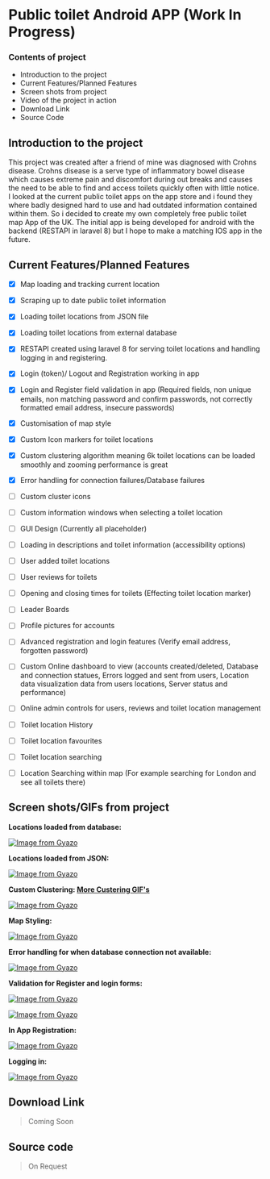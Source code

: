 # Public toilet Android APP (Work In Progress)


### Contents of project

- Introduction to the project
- Current Features/Planned Features
- Screen shots from project
- Video of the project in action
- Download Link
- Source Code



## Introduction to the project
This project was created after a friend of mine was diagnosed with Crohns disease. Crohns disease is a serve type of inflammatory bowel disease which causes extreme pain and discomfort during out breaks and causes the need to be able to find and access toilets quickly often with little notice. I looked at the current public toilet apps on the app store and i found they where badly designed hard to use and had outdated information contained within them. So i decided to create my own completely free public toilet map App of the UK. The initial app is being developed for android with the backend (RESTAPI in laravel 8) but I hope to make a matching IOS app in the future.


## Current Features/Planned Features

 - [x] Map loading and tracking current location
 - [x] Scraping up to date public toilet information
 - [x] Loading toilet locations from JSON file
 - [x] Loading toilet locations from external database
 - [x] RESTAPI created using laravel 8 for serving toilet locations and handling logging in and registering.
 - [x] Login (token)/ Logout and Registration working in app
 - [x] Login and Register field validation in app (Required fields, non unique emails, non matching password and confirm passwords, not correctly formatted email address, insecure passwords)
 - [x] Customisation of map style
 - [x] Custom Icon markers for toilet locations
 - [x] Custom clustering algorithm meaning 6k toilet locations can be loaded smoothly and zooming performance is great
 - [x] Error handling for  connection failures/Database failures
 - [ ] Custom cluster icons
 - [ ] Custom information windows when selecting a toilet location
 - [ ] GUI Design (Currently all placeholder)
 - [ ] Loading in descriptions and toilet information (accessibility options)
 - [ ] User added toilet locations
 - [ ] User reviews for toilets
 - [ ] Opening and closing times for toilets (Effecting toilet location marker)
 - [ ] Leader Boards
 - [ ] Profile pictures for accounts
 - [ ] Advanced registration and login features (Verify email address, forgotten password)
 - [ ] Custom Online dashboard to view (accounts created/deleted, Database and connection statues, Errors logged and sent from users, Location data visualization data from users locations, Server status and performance)
 - [ ] Online admin controls for users, reviews and toilet location management
 - [ ] Toilet location History
 - [ ] Toilet location favourites
 - [ ] Toilet location searching
 - [ ] Location Searching within map (For example searching for London and see all toilets there)
  



  ## Screen shots/GIFs from project

**Locations loaded from database:**

[![Image from Gyazo](https://i.gyazo.com/3e94490d95c108527acd047d98e80fc5.png)](https://gyazo.com/3e94490d95c108527acd047d98e80fc5)


**Locations loaded from JSON:**

[![Image from Gyazo](https://i.gyazo.com/dd5aa454b2f843c77e1fb6c44e03f7af.png)](https://gyazo.com/dd5aa454b2f843c77e1fb6c44e03f7af)

**Custom Clustering: [More Custering GIF's](https://i.gyazo.com/eb3681cb010b6e687c8994a0cbee8eef.gif)**


[![Image from Gyazo](https://i.gyazo.com/e52316cc18ab55bebd98a3ff1605f73e.gif)](https://gyazo.com/e52316cc18ab55bebd98a3ff1605f73e)



**Map Styling:**

[![Image from Gyazo](https://i.gyazo.com/cb191b9caf4b620074c3c30063669684.gif)](https://gyazo.com/cb191b9caf4b620074c3c30063669684)


**Error handling for when database connection not available:**

[![Image from Gyazo](https://i.gyazo.com/616a29cd8ec07479f3b5ef3da5ec4997.gif)](https://gyazo.com/616a29cd8ec07479f3b5ef3da5ec4997)


**Validation for Register and login forms:**

[![Image from Gyazo](https://i.gyazo.com/20772164ca0baa8512505a1ae4c91a1c.png)](https://gyazo.com/20772164ca0baa8512505a1ae4c91a1c)

[![Image from Gyazo](https://i.gyazo.com/01f437ed7bc32aea34c76025b658b1b2.png)](https://gyazo.com/01f437ed7bc32aea34c76025b658b1b2)


**In App Registration:**

[![Image from Gyazo](https://i.gyazo.com/e12fb315eb0669128dccaeb1aeb84ba4.gif)](https://gyazo.com/e12fb315eb0669128dccaeb1aeb84ba4)


**Logging in:**

[![Image from Gyazo](https://i.gyazo.com/abd3d64061a48e7189f014204c610228.gif)](https://gyazo.com/abd3d64061a48e7189f014204c610228)



  ## Download Link

> Coming Soon

  ## Source code 

> On Request
